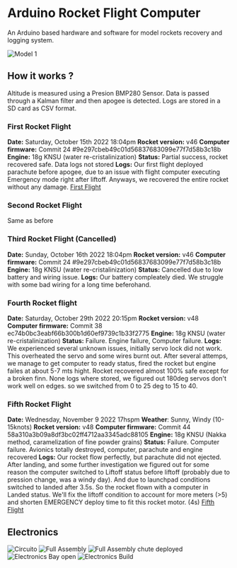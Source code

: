 # Arduino Rocket Flight Computer
An Arduino based hardware and software for model rockets recovery and logging system.

![Model 1](/renders/v2.png)

## How it works ?
Altitude is measured using a Presion BMP280 Sensor. Data is passed through a Kalman filter and then apogee is detected.
Logs are stored in a SD card as CSV format.

### First Rocket Flight
**Date:** Saturday, October 15th 2022 18:04pm
**Rocket version:** v46
**Computer firmware:** Commit 24 #9e297cbeb49c01d56837683099e77f7d58b3c18b
**Engine:** 18g KNSU (water re-cristalinization)
**Status:** Partial success, rocket recovered safe. Data logs not stored
**Logs:**
Our first flight deployed parachute before apogee, due to an issue with flight computer executing Emergency mode right after liftoff. Anyways, we recovered the entire rocket without any damage.
[First Flight](https://www.youtube.com/watch?v=o5odCazfV4E)

### Second Rocket Flight
Same as before

### Third Rocket Flight (Cancelled)
**Date:** Sunday, October 16th 2022 18:04pm
**Rocket version:** v46
**Computer firmware:** Commit 24 #9e297cbeb49c01d56837683099e77f7d58b3c18b
**Engine:** 18g KNSU (water re-cristalinization)
**Status:** Cancelled due to low battery and wiring issue.
**Logs:**
Our battery compleately died. We struggle with some bad wiring for a long time beferohand. 

### Fourth Rocket flight
**Date:** Saturday, October 29th 2022 20:15pm
**Rocket version:** v48
**Computer firmware:** Commit 38 ec74b0bc3eabf66b300b1d60ef9739c1b33f2775
**Engine:** 18g KNSU (water re-cristalinization)
**Status:** Failure. Engine failure, Computer failure. 
**Logs:**
We experienced several unknown issues, initially servo lock did not work. This overheated the servo and some wires burnt out. After several attemps, we manage to get computer to ready status, fired the rocket but engine failes at about 5-7 mts hight. Rocket recovered almost 100% safe except for a broken finn. None logs where stored, we figured out 180deg servos don't work well on edges. so we switched from 0 to 25 deg to 15 to 40.

### Fifth Rocket Flight
**Date:** Wednesday, November 9 2022 17hspm
**Weather**: Sunny, Windy (10-15knots)
**Rocket version:** v48
**Computer firmware:** Commit 44 58a310a3b09a8df3bc02ff4712aa3345adc88105
**Engine:** 18g KNSU (Nakka method, caramelization of fine powder grains)
**Status:** Failure. Computer failure. Avionics totally destroyed, computer, parachute and engine recovered
**Logs:**
Our rocket flow perfectly, but parachute did not ejected. After landing, and some further investigation we figured out for some reason the computer switched to Liftoff status before liftoff (probably due to pression change, was a windy day). And due to launchpad conditions switched to landed after 3.5s. So the rocket flown with a computer in Landed status. We'll fix the liftoff condition to account for more meters (>5) and shorten EMERGENCY deploy time to fit this rocket motor. (4s)
[Fifth Flight](https://www.youtube.com/watch?v=9i5LRDVh-5M)


## Electronics
![Circuito](/schematics/protoboard.png)
![Full Assembly](https://github.com/laureano-arcanio/arduino-rocket-computer/blob/main/images/Full_assembly_v2.jpeg)
![Full Assembly chute deployed](https://github.com/laureano-arcanio/arduino-rocket-computer/blob/main/images/Full_chute_deploy_v2.jpeg)
![Electronics Bay open](https://github.com/laureano-arcanio/arduino-rocket-computer/blob/main/images/Electronics_bay_v2.jpeg)
![Electronics Build](https://github.com/laureano-arcanio/arduino-rocket-computer/blob/main/images/Electronics_v1.jpeg)
